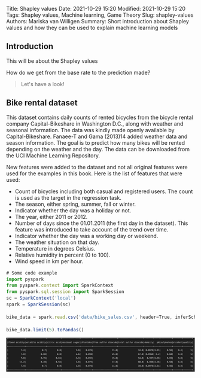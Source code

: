 Title: Shapley values
Date: 2021-10-29 15:20
Modified: 2021-10-29 15:20
Tags: Shapley values, Machine learning, Game Theory
Slug: shapley-values
Authors: Mariska van Willigen
Summary: Short introduction about Shapley values and how they can be used to explain machine learning models

## Introduction
This will be about the Shapley values

How do we get from the base rate to the prediction made?

> Let's have a look!

## Bike rental dataset
This dataset contains daily counts of rented bicycles from the bicycle rental company Capital-Bikeshare in Washington D.C., along with weather and seasonal information. The data was kindly made openly available by Capital-Bikeshare. Fanaee-T and Gama (2013)14 added weather data and season information. The goal is to predict how many bikes will be rented depending on the weather and the day. The data can be downloaded from the UCI Machine Learning Repository.

New features were added to the dataset and not all original features were used for the examples in this book. Here is the list of features that were used:

- Count of bicycles including both casual and registered users. The count is used as the target in the regression task.
- The season, either spring, summer, fall or winter.
- Indicator whether the day was a holiday or not.
- The year, either 2011 or 2012.
- Number of days since the 01.01.2011 (the first day in the dataset). This feature was introduced to take account of the trend over time.
- Indicator whether the day was a working day or weekend.
- The weather situation on that day.
- Temperature in degrees Celsius.
- Relative humidity in percent (0 to 100).
- Wind speed in km per hour.

``` js
# Some code example
import pyspark
from pyspark.context import SparkContext
from pyspark.sql.session import SparkSession
sc = SparkContext('local')
spark = SparkSession(sc)

bike_data = spark.read.csv('data/bike_sales.csv', header=True, inferSchema=True)

bike_data.limit(5).toPandas()
```
![](/images/shapley/data_view.png)